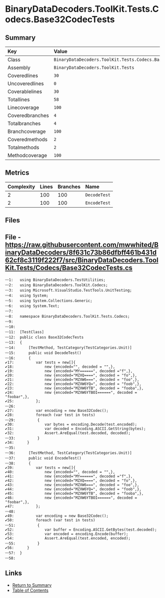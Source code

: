 ﻿# BinaryDataDecoders.ToolKit.Tests.Codecs.Base32CodecTests

## Summary

| Key             | Value                                                      |
| :-------------- | :--------------------------------------------------------- |
| Class           | `BinaryDataDecoders.ToolKit.Tests.Codecs.Base32CodecTests` |
| Assembly        | `BinaryDataDecoders.ToolKit.Tests`                         |
| Coveredlines    | `30`                                                       |
| Uncoveredlines  | `0`                                                        |
| Coverablelines  | `30`                                                       |
| Totallines      | `58`                                                       |
| Linecoverage    | `100`                                                      |
| Coveredbranches | `4`                                                        |
| Totalbranches   | `4`                                                        |
| Branchcoverage  | `100`                                                      |
| Coveredmethods  | `2`                                                        |
| Totalmethods    | `2`                                                        |
| Methodcoverage  | `100`                                                      |

## Metrics

| Complexity | Lines | Branches | Name         |
| :--------- | :---- | :------- | :----------- |
| 2          | 100   | 100      | `DecodeTest` |
| 2          | 100   | 100      | `EncodeTest` |

## Files

## File - https://raw.githubusercontent.com/mwwhited/BinaryDataDecoders/8f631c73b86dfbff461b431d62cf8c3119f222f7/src/BinaryDataDecoders.ToolKit.Tests/Codecs/Base32CodecTests.cs

```CSharp
〰1:   using BinaryDataDecoders.TestUtilities;
〰2:   using BinaryDataDecoders.ToolKit.Codecs;
〰3:   using Microsoft.VisualStudio.TestTools.UnitTesting;
〰4:   using System;
〰5:   using System.Collections.Generic;
〰6:   using System.Text;
〰7:   
〰8:   namespace BinaryDataDecoders.ToolKit.Tests.Codecs;
〰9:   
〰10:  
〰11:  [TestClass]
〰12:  public class Base32CodecTests
〰13:  {
〰14:      [TestMethod, TestCategory(TestCategories.Unit)]
〰15:      public void DecodeTest()
〰16:      {
✔17:          var tests = new[]{
✔18:              new {encoded="", decoded = "",},
✔19:              new {encoded="MY======", decoded ="f",},
✔20:              new {encoded="MZXQ====", decoded = "fo",},
✔21:              new {encoded="MZXW6===", decoded = "foo",},
✔22:              new {encoded="MZXW6YQ=", decoded = "foob",},
✔23:              new {encoded="MZXW6YTB", decoded = "fooba",},
✔24:              new {encoded="MZXW6YTBOI======", decoded = "foobar",},
✔25:          };
〰26:  
✔27:          var encoding = new Base32Codec();
✔28:          foreach (var test in tests)
〰29:          {
✔30:              var bytes = encoding.Decode(test.encoded);
✔31:              var decoded = Encoding.ASCII.GetString(bytes);
✔32:              Assert.AreEqual(test.decoded, decoded);
〰33:          }
✔34:      }
〰35:  
〰36:      [TestMethod, TestCategory(TestCategories.Unit)]
〰37:      public void EncodeTest()
〰38:      {
✔39:          var tests = new[]{
✔40:              new {encoded="", decoded = "",},
✔41:              new {encoded="MY======", decoded ="f",},
✔42:              new {encoded="MZXQ====", decoded = "fo",},
✔43:              new {encoded="MZXW6===", decoded = "foo",},
✔44:              new {encoded="MZXW6YQ=", decoded = "foob",},
✔45:              new {encoded="MZXW6YTB", decoded = "fooba",},
✔46:              new {encoded="MZXW6YTBOI======", decoded = "foobar",},
✔47:          };
〰48:  
✔49:          var encoding = new Base32Codec();
✔50:          foreach (var test in tests)
〰51:          {
✔52:              var buffer = Encoding.ASCII.GetBytes(test.decoded);
✔53:              var encoded = encoding.Encode(buffer);
✔54:              Assert.AreEqual(test.encoded, encoded);
〰55:          }
✔56:      }
〰57:  }
〰58:  
```

## Links

* [Return to Summary](Summary.md)
* [Table of Contents](../TOC.md)

